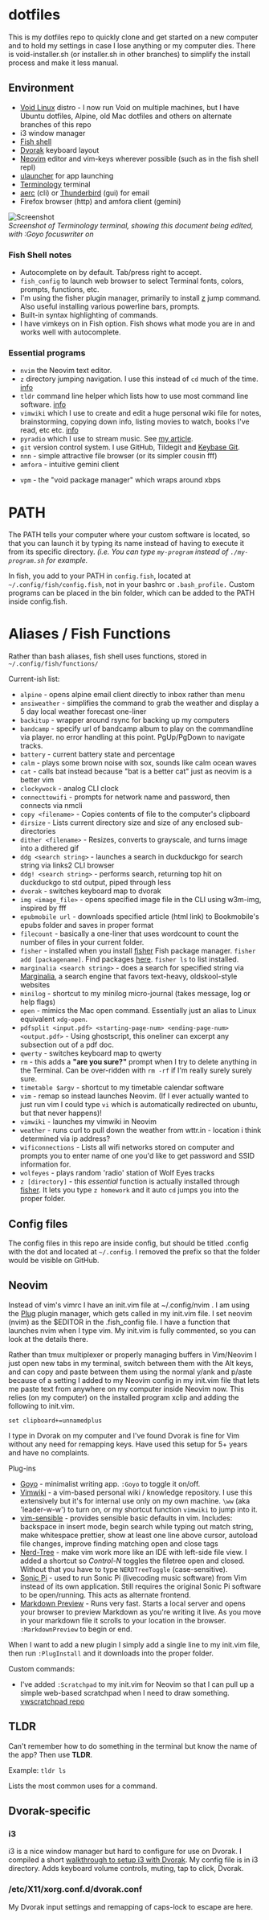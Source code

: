 dotfiles
========

This is my dotfiles repo to quickly clone and get started on a new computer and to hold my settings in case I lose anything or my computer dies. There is void-installer.sh (or installer.sh in other branches) to simplify the install process and make it less manual.

## Environment

* [Void Linux](https://voidlinux.org) distro - I now run Void on multiple machines, but I have Ubuntu dotfiles, Alpine, old Mac dotfiles and others on alternate branches of this repo
* i3 window manager
* [Fish shell](https://fishshell.com/) 
* [Dvorak](https://en.wikipedia.org/wiki/Dvorak_keyboard_layout) keyboard layout
* [Neovim](https://neovim.io) editor and vim-keys wherever possible (such as in the fish shell repl)
* [ulauncher](https://ulauncher.io) for app launching
* [Terminology](https://www.enlightenment.org/about-terminology.md) terminal
* [aerc](https://aerc-mail.org) (cli) or [Thunderbird](https://www.thunderbird.net) (gui) for email
* Firefox browser (http) and amfora client (gemini)

![Screenshot](screenshot.png)  
*Screenshot of Terminology terminal, showing this document being edited, with :Goyo focuswriter on*

### Fish Shell notes

- Autocomplete on by default. Tab/press right to accept.
- ```fish_config``` to launch web browser to select Terminal fonts, colors, prompts, functions, etc. 
- I'm using the fisher plugin manager, primarily to install [z](https://github.com/jethrokuan/z) jump command. Also useful installing various powerline bars, prompts.
- Built-in syntax highlighting of commands.
- I have vimkeys on in Fish option. Fish shows what mode you are in and works well with autocomplete.

### Essential programs

- ```nvim``` the Neovim text editor. 
- ```z``` directory jumping navigation. I use this instead of ```cd``` much of the time. [info](https://github.com/jethrokuan/z)
- ```tldr``` command line helper which lists how to use most command line software. [info](https://tldr.sh/)
- ```vimwiki``` which I use to create and edit a huge personal wiki file for notes, brainstorming, copying down info, listing movies to watch, books I've read, etc etc. [info](https://opensource.com/article/18/6/vimwiki-gitlab-notes)
- ```pyradio``` which I use to stream music. See [my article](https://opensource.com/article/19/11/pyradio).
- ```git``` version control system. I use GitHub, Tildegit and [Keybase Git](https://keybase.io/blog/encrypted-git-for-everyone).
- ```nnn``` - simple attractive file browser (or its simpler cousin fff)
- ```amfora``` - intuitive gemini client
* ```vpm``` - the "void package manager" which wraps around xbps

# PATH
The PATH tells your computer where your custom software is located, so that you can launch it by typing its name instead of having to execute it from its specific directory. *(i.e. You can type ```my-program``` instead of ```./my-program.sh``` for example.*

In fish, you add to your PATH in `config.fish`, located at ```~/.config/fish/config.fish```, not in your bashrc or `.bash_profile.` Custom programs can be placed in the bin folder, which can be added to the PATH inside config.fish.

# Aliases / Fish Functions
Rather than bash aliases, fish shell uses functions, stored in ```~/.config/fish/functions/```

Current-ish list:
- ```alpine``` - opens alpine email client directly to inbox rather than menu
- ```ansiweather``` - simplifies the command to grab the weather and display a 5 day local weather forecast one-liner
- ```backitup``` - wrapper around rsync for backing up my computers
- ```bandcamp``` - specify url of bandcamp album to play on the commandline via player. no error handling at this point. PgUp/PgDown to navigate tracks.
- ```battery``` - current battery state and percentage
- ```calm``` - plays some brown noise with sox, sounds like calm ocean waves
- ```cat``` - calls bat instead because "bat is a better cat" just as neovim is a better vim
- ```clockywock``` - analog CLI clock
- ```connecttowifi``` - prompts for network name and password, then connects via nmcli
- ```copy <filename>``` - Copies contents of file to the computer's clipboard
- ```dirsize``` - Lists current directory size and size of any enclosed sub-directories
- ```dither <filename>``` - Resizes, converts to grayscale, and turns image into a dithered gif
- ```ddg <search string>``` - launches a search in duckduckgo for search string via links2 CLI browser
- ```ddg! <search string>``` - performs search, returning top hit on duckduckgo to std output, piped through less
- ```dvorak``` - switches keyboard map to dvorak
- ```img <image_file>``` - opens specified image file in the CLI using w3m-img, inspired by fff
- ```epubmobile url``` - downloads specified article (html link) to Bookmobile's epubs folder and saves in proper format
- ```filecount``` - basically a one-liner that uses wordcount to count the number of files in your current folder.
- ```fisher``` - installed when you install [fisher](https://github.com/jorgebucaran/fisher) Fish package manager. ```fisher add [packagename]```. Find packages [here](https://github.com/jorgebucaran/awesome-fish). ```fisher ls``` to list installed.
- ```marginalia <search string>``` - does a search for specified string via [Marginalia](https://memex.marginalia.nu/projects/edge/about.gmi), a search engine that favors text-heavy, oldskool-style websites 
- ```minilog``` - shortcut to my minilog micro-journal (takes message, log or help flags)
- ```open``` - mimics the Mac open command. Essentially just an alias to Linux equivalent ```xdg-open```.
- ```pdfsplit <input.pdf> <starting-page-num> <ending-page-num> <output.pdf>``` - Using ghostscript, this oneliner can excerpt any subsection out of a pdf doc.
- ```qwerty``` - switches keyboard map to qwerty  
- ```rm``` - this adds a **"are you sure?"** prompt when I try to delete anything in the Terminal. Can be over-ridden with ```rm -rf``` if I'm really surely surely sure.
- ```timetable $argv``` - shortcut to my timetable calendar software
- ```vim``` - remap so instead launches Neovim. (If I ever actually wanted to just run vim I could type ```vi``` which is automatically redirected on ubuntu, but that never happens)!
- ```vimwiki``` - launches my vimwiki in Neovim
- ```weather``` - runs curl to pull down the weather from wttr.in - location i think determined via ip address?
- ```wificonnections``` - Lists all wifi networks stored on computer and prompts you to enter name of one you'd like to get password and SSID information for.
- ```wolfeyes``` - plays random 'radio' station of Wolf Eyes tracks
- ```z [directory]``` - this *essential* function is actually installed through [fisher](https://github.com/jorgebucaran/fisher). It lets you type ```z homework``` and it auto ```cd``` jumps you into the proper folder.

## Config files
The config files in this repo are inside config, but should be titled .config with the dot and located at ```~/.config```. I removed the prefix so that the folder would be visible on GitHub.

## Neovim
Instead of vim's vimrc I have an init.vim file at ~/.config/nvim . I am using the [Plug](https://github.com/junegunn/vim-plug) plugin manager, which gets called in my init.vim file. I set neovim (nvim) as the $EDITOR in the .fish_config file. I have a function that launches nvim when I type vim. My init.vim is fully commented, so you can look at the details there.

Rather than tmux multiplexer or properly managing buffers in Vim/Neovim I just open new tabs in my terminal, switch between them with the Alt keys, and can copy and paste between them using the normal y/ank and p/aste because of a setting I added to my Neovim config in my init.vim file that lets me paste text from anywhere on my computer inside Neovim now. This relies (on my computer) on the installed program xclip and adding the following to init.vim. 

```
set clipboard+=unnamedplus
```

I type in Dvorak on my computer and I've found Dvorak is fine for Vim without any need for remapping keys. Have used this setup for 5+ years and have no complaints.

Plug-ins
- [Goyo](https://github.com/junegunn/goyo.vim) - minimalist writing app. ```:Goyo``` to toggle it on/off.
- [Vimwiki](https://vimwiki.github.io/) - a vim-based personal wiki / knowledge repository. I use this extensively but it's for internal use only on my own machine. ```\ww``` (aka 'leader-w-w') to turn on, or my shortcut function ```vimwiki``` to jump into it.
- [vim-sensible](https://www.vim.org/scripts/script.php?script_id=4391) - provides sensible basic defaults in vim. Includes: backspace in insert mode, begin search while typing out match string, make whitespace prettier, show at least one line above cursor, autoload file changes, improve finding matching open and close tags
- [Nerd-Tree](https://github.com/scrooloose/nerdtree) - make vim work more like an IDE with left-side file view. I added a shortcut so *Control-N* toggles the filetree open and closed. Without that you have to type ```NERDTreeToggle``` (case-sensitive). 
- [Sonic Pi](https://github.com/dermusikman/sonicpi.vim) - used to run Sonic Pi (livecoding music software) from Vim instead of its own application. Still requires the original Sonic Pi software to be open/running. This acts as alternate frontend.
- [Markdown Preview](https://github.com/iamcco/markdown-preview.nvim) - Runs very fast. Starts a local server and opens your browser to preview Markdown as you're writing it live. As you move in your markdown file it scrolls to your location in the browser.  ```:MarkdownPreview``` to begin or end.

When I want to add a new plugin I simply add a single line to my init.vim file, then run ```:PlugInstall``` and it downloads into the proper folder.

Custom commands:
- I've added ```:Scratchpad``` to my init.vim for Neovim so that I can pull up a simple web-based scratchpad when I need to draw something. [vwscratchpad repo](https://tildegit.org/exquisitecorp/vwscratchpad)

## TLDR

Can't remember how to do something in the terminal but know the name of the app? Then use **TLDR**.

Example: ```tldr ls```

Lists the most common uses for a command.

## Dvorak-specific

### i3

i3 is a nice window manager but hard to configure for use on Dvorak. I compiled a short [walkthrough to setup i3 with Dvorak](https://gist.github.com/lee2sman/716c73e1fb7d5979d98fb6ad325a3ab2). My config file is in i3 directory. Adds keyboard volume controls, muting, tap to click, Dvorak.

### /etc/X11/xorg.conf.d/dvorak.conf
My Dvorak input settings and remapping of caps-lock to escape are here.
